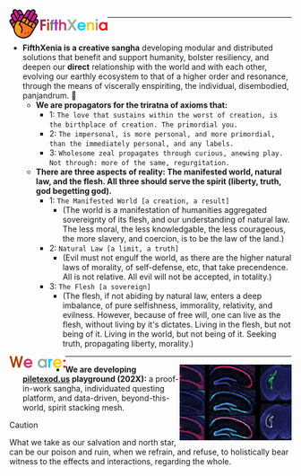 <img align="left" width="175" src=".images/fifthXeniaColoredTextWithLogo.svg">

--------

<br>

- **FifthXenia is a creative sangha** developing modular and distributed solutions that benefit and support humanity, bolster resiliency, and deepen our **direct** relationship with the world and with each other, evolving our earthly ecosystem to that of a higher order and resonance, through the means of viscerally enspiriting, the individual, disembodied, panjandrum. 🏇
  - **We are propagators for the triratna of axioms that:**
    - 1: `The love that sustains within the worst of creation, is the birthplace of creation. The primordial you.`
    - 2: `The impersonal, is more personal, and more primordial, than the immediately personal, and any labels.`
    - 3: `Wholesome zeal propagates through curious, anewing play. Not through: more of the same, regurgitation.`
  - **There are three aspects of reality: The manifested world, natural law, and the flesh. All three should serve the spirit (liberty, truth, god begetting god).**
    - 1: `The Manifested World [a creation, a result]`
      - (The world is a manifestation of humanities aggregated sovereignty of its flesh, and our understanding of natural law. The less moral, the less knowledgable, the less courageous, the more slavery, and coercion, is to be the law of the land.)
    - 2: `Natural Law [a limit, a truth]`
      - (Evil must not engulf the world, as there are the higher natural laws of morality, of self-defense, etc, that take precendence. All is not relative. All evil will not be accepted, in totality.)
    - 3: `The Flesh [a sovereign]`
      - (The flesh, if not abiding by natural law, enters a deep imbalance, of pure selfishness, immorality, relativity, and evilness. However, because of free will, one can live as the flesh, without living by it's dictates. Living in the flesh, but not being of it. Living in the world, but not being of it.  Seeking truth, propagating liberty, morality.)
   
<img align="left" width="100" src=".images/weAreLower.svg">

----------------

<img align="right" width="200" src=".images/mesh-400x.jpg">


- **We are developing [piletexod.us](https://www.piletexod.us) playground (202X):** a proof-in-work sangha, individuated questing platform, and data-driven, beyond-this-world, spirit stacking mesh.

> [!CAUTION]
> What we take as our salvation and north star, can be our poison and ruin, when we refrain, and refuse, to holistically bear witness to the effects and interactions, regarding the whole.
